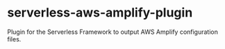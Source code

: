 # serverless-aws-amplify-plugin
Plugin for the Serverless Framework to output AWS Amplify configuration files.
